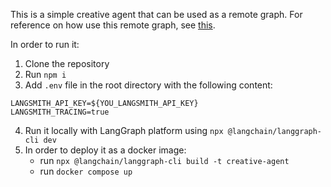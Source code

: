 This is a simple creative agent that can be used as a remote graph.
For reference on how use this remote graph, see [this](https://github.com/adijesori/langgraph-remote-graphs).

In order to run it:
1. Clone the repository
2. Run `npm i`
3. Add `.env` file in the root directory with the following content:
```
LANGSMITH_API_KEY=${YOU_LANGSMITH_API_KEY}
LANGSMITH_TRACING=true
```
4. Run it locally with LangGraph platform using `npx @langchain/langgraph-cli dev`
5. In order to deploy it as a docker image:
   - run `npx @langchain/langgraph-cli build -t creative-agent`
   - run `docker compose up`
